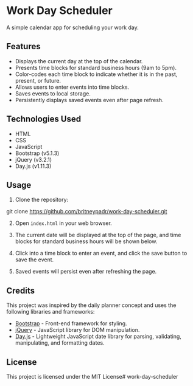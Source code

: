 # Work Day Scheduler

A simple calendar app for scheduling your work day.

## Features

- Displays the current day at the top of the calendar.
- Presents time blocks for standard business hours (9am to 5pm).
- Color-codes each time block to indicate whether it is in the past, present, or future.
- Allows users to enter events into time blocks.
- Saves events to local storage.
- Persistently displays saved events even after page refresh.

## Technologies Used

- HTML
- CSS
- JavaScript
- Bootstrap (v5.1.3)
- jQuery (v3.2.1)
- Day.js (v1.11.3)

## Usage

1. Clone the repository:

git clone https://github.com/britneypadr/work-day-scheduler.git

2. Open `index.html` in your web browser.

3. The current date will be displayed at the top of the page, and time blocks for standard business hours will be shown below.

4. Click into a time block to enter an event, and click the save button to save the event.

5. Saved events will persist even after refreshing the page.

## Credits

This project was inspired by the daily planner concept and uses the following libraries and frameworks:

- [Bootstrap](https://getbootstrap.com/) - Front-end framework for styling.
- [jQuery](https://jquery.com/) - JavaScript library for DOM manipulation.
- [Day.js](https://day.js.org/) - Lightweight JavaScript date library for parsing, validating, manipulating, and formatting dates.

## License

This project is licensed under the MIT License# work-day-scheduler

